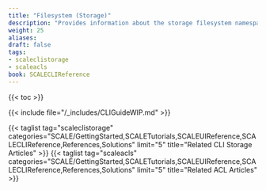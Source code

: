 ```yaml
---
title: "Filesystem (Storage)"
description: "Provides information about the storage filesystem namespace in the TrueNAS CLI. Includes command syntax and common commands."
weight: 25
aliases:
draft: false
tags:
- scaleclistorage
- scaleacls
book: SCALECLIReference
---
```


{{< toc >}}

{{< include file="/_includes/CLIGuideWIP.md" >}}

{{< taglist tag="scaleclistorage" categories="SCALE/GettingStarted,SCALETutorials,SCALEUIReference,SCALECLIReference,References,Solutions" limit="5" title="Related CLI Storage Articles" >}}
{{< taglist tag="scaleacls" categories="SCALE/GettingStarted,SCALETutorials,SCALEUIReference,SCALECLIReference,References,Solutions" limit="5" title="Related ACL Articles" >}}
